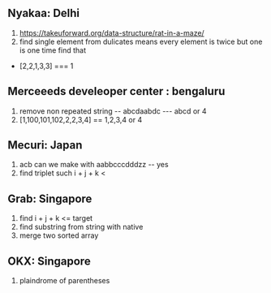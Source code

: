 
## Nyakaa: Delhi

1. https://takeuforward.org/data-structure/rat-in-a-maze/
2. find single element from dulicates means every element is twice but one is one time find that    

- [2,2,1,3,3] === 1  


## Merceeeds develeoper center : bengaluru 
1. remove non repeated string -- abcdaabdc --- abcd or 4
2. [1,100,101,102,2,2,3,4] == 1,2,3,4 or 4


## Mecuri: Japan
1. acb can we make with aabbcccdddzz -- yes
2. find triplet such i + j + k < 


## Grab: Singapore 
1. find i + j + k <= target 
2. find substring from string with native 
3. merge two sorted array

## OKX: Singapore
1. plaindrome of parentheses

